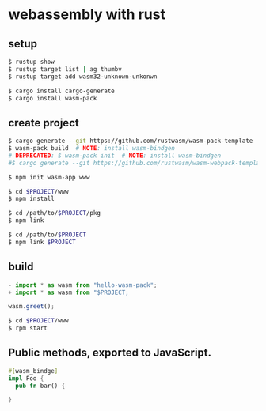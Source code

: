 webassembly with rust
====

## setup

```sh
$ rustup show
$ rustup target list | ag thumbv
$ rustup target add wasm32-unknown-unkonwn
```

```sh
$ cargo install cargo-generate
$ cargo install wasm-pack
```

## create project
```sh
$ cargo generate --git https://github.com/rustwasm/wasm-pack-template
$ wasm-pack build  # NOTE: install wasm-bindgen
# DEPRECATED: $ wasm-pack init  # NOTE: install wasm-bindgen
#$ cargo generate --git https://github.com/rustwasm/wasm-webpack-template
```


```sh
$ npm init wasm-app www
```

```sh
$ cd $PROJECT/www
$ npm install

$ cd /path/to/$PROJECT/pkg
$ npm link

$ cd /path/to/$PROJECT
$ npm link $PROJECT
```

## build

```javascript@$PROJECT/www/index.js
- import * as wasm from "hello-wasm-pack";
+ import * as wasm from "$PROJECT;

wasm.greet();
```

```sh
$ cd $PROJECT/www
$ rpm start
```

## Public methods, exported to JavaScript.

```rust
#[wasm_bindge]
impl Foo {
  pub fn bar() {

}
```

